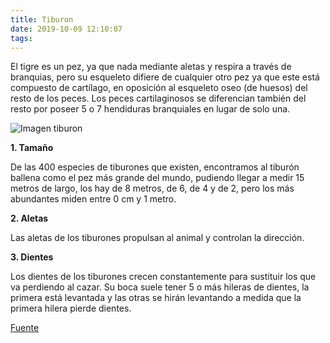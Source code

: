 ```yaml
---
title: Tiburon
date: 2019-10-09 12:10:07
tags:
---
```


El tigre es un pez, ya que nada mediante aletas y respira a través de branquias, pero su esqueleto difiere de cualquier otro pez ya que este está compuesto de cartílago, en oposición al esqueleto oseo (de huesos) del resto de los peces. Los peces cartilaginosos se diferencian también del resto por poseer 5 o 7 hendiduras branquiales en lugar de solo una.

![Imagen tiburon](https://ep01.epimg.net/internacional/imagenes/2017/04/17/mundo_global/1492425390_563564_1492428881_noticia_normal.jpg)

**1. Tamaño**

De las 400 especies de tiburones que existen, encontramos al tiburón ballena como el pez más grande del mundo, pudiendo llegar a medir 15 metros de largo, los hay de 8 metros, de 6, de 4 y de 2, pero los más abundantes miden entre 0 cm y 1 metro.

**2. Aletas**

Las aletas de los tiburones propulsan al animal y controlan la dirección.

**3. Dientes**

Los dientes de los tiburones crecen constantemente para sustituir los que va perdiendo al cazar. Su boca suele tener 5 o más hileras de dientes, la primera está levantada y las otras se hirán levantando a medida que la primera hilera pierde dientes.

[Fuente](http://www.sharkshadow.com/tiburones/caracteristicas-generales/)
